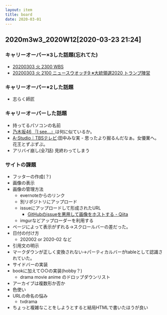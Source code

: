```yaml
---
layout: item
title: board
date: 2020-03-01
---
```

## 2020m3w3_2020W12[2020-03-23 21:24]

### キャリーオーバー×3した話題(忘れてた)
- [20200303 火 2300 WBS](https://www.evernote.com/l/AYoqbHU_1qtBa4EREv-PSwjkQOBzYBKKpFw/)
- [20200303 火 2100 ニュースウオッチ9 ※大統領選2020 トランプ陣営](https://www.evernote.com/l/AYqPPgBjTgFPwLBBV83QFQhuu_nIGgXDx5E/)

### キャリーオーバー*2した話題
- 志らく師匠

### キャリーオーバーした話題
- 持ってるパソコンの名前
- [乃木坂46 『I see...』](https://www.youtube.com/watch?v=nGZXxzN4-Pc)は何に似ているか。
- [A-Studio｜TBSテレビ](https://www.tbs.co.jp/A-Studio/):田中みな実 - 思ったより掘るんだなぁ。女優業へ。花王とずぶずぶ。
- アリバイ崩し(全7話) 見終わってしまう

### サイトの課題
- フッターの作成(？)
- 画像の表示
- 画像の管理方法
  - evernoteからのリンク
  - 別リポジトリにアップロード
  - issueにアップロードして形成されたURL
    - [GitHubのissueを悪用して画像をホストする - Qiita](https://qiita.com/kotet/items/a2203a400136ba50b41e)
  - imgurなどアップローダーを利用する
- ページによって表示がずれる→スクロールバーの差だった。 
- 日付の付け方
  - 202002 or 2020-02 など
- 引用文の明示
- マークダウンが正しく変換されない→パーティカルバーがtableとして認識されていた。
- サイドバーの実装
- bookに加えて○○の実装(hobby？)
  - drama movie anime のドロップダウンリスト
- アーカイブは複数形か否か
- 色使い
- URLの命名の悩み
  - tvdrama
- ちょっと複雑なことをしようとすると結局HTMLで書いたほうが良い

